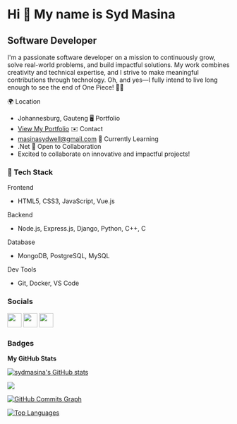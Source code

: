Hi 👋 My name is Syd Masina
===========================

Software Developer
------------------

I'm a passionate software developer on a mission to continuously grow, solve real-world problems, and build impactful solutions. My work combines creativity and technical expertise, and I strive to make meaningful contributions through technology. Oh, and yes—I fully intend to live long enough to see the end of One Piece! 🏴‍☠️

🌍 Location
* Johannesburg, Gauteng
🖥️ Portfolio
* [View My Portfolio](https://sydmasina.github.io/portfolio_002/)
✉️ Contact
*  [masinasydwell@gmail.com](mailto:masinasydwell@gmail.com)
🧠 Currently Learning
* .Net
🤝 Open to Collaboration
* Excited to collaborate on innovative and impactful projects!


### 🚀 Tech Stack

Frontend
* HTML5, CSS3, JavaScript, Vue.js
  
Backend
* Node.js, Express.js, Django, Python, C++, C
  
Database
* MongoDB, PostgreSQL, MySQL
  
Dev Tools
* Git, Docker, VS Code


### Socials

<p align="left"> <a href="https://www.github.com/sydmasina" target="_blank" rel="noreferrer"><img src="https://raw.githubusercontent.com/danielcranney/readme-generator/main/public/icons/socials/github.svg" width="32" height="32" /></a> <a href="https://www.linkedin.com/in/sydwellmasina" target="_blank" rel="noreferrer"><img src="https://raw.githubusercontent.com/danielcranney/readme-generator/main/public/icons/socials/linkedin.svg" width="32" height="32" /></a> <a href="https://www.twitter.com/sydmasina" target="_blank" rel="noreferrer"><img src="https://raw.githubusercontent.com/danielcranney/readme-generator/main/public/icons/socials/twitter.svg" width="32" height="32" /></a></p>

### Badges

<b>My GitHub Stats</b>

<a href="http://www.github.com/sydmasina"><img src="https://github-readme-stats.vercel.app/api?username=sydmasina&show_icons=true&hide=&count_private=true&title_color=0891b2&text_color=ffffff&icon_color=0891b2&bg_color=000000&hide_border=true&show_icons=true" alt="sydmasina's GitHub stats" /></a>

<a href="http://www.github.com/sydmasina"><img src="https://github-readme-streak-stats.herokuapp.com/?user=sydmasina&stroke=ffffff&background=000000&ring=0891b2&fire=0891b2&currStreakNum=ffffff&currStreakLabel=0891b2&sideNums=ffffff&sideLabels=ffffff&dates=ffffff&hide_border=true" /></a>

<a href="http://www.github.com/sydmasina"><img src="https://github-readme-activity-graph.cyclic.app/graph?username=sydmasina&bg_color=000000&color=ffffff&line=0891b2&point=ffffff&area_color=000000&area=true&hide_border=true&custom_title=GitHub%20Commits%20Graph" alt="GitHub Commits Graph" /></a>

<a href="https://github.com/sydmasina" align="left"><img src="https://github-readme-stats.vercel.app/api/top-langs/?username=sydmasina&langs_count=10&title_color=0891b2&text_color=ffffff&icon_color=0891b2&bg_color=000000&hide_border=true&locale=en&custom_title=Top%20%Languages" alt="Top Languages" /></a>
